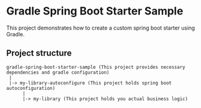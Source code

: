 # Gradle Spring Boot Starter Sample

This project demonstrates how to create a custom spring boot starter using Gradle.

## Project structure

    gradle-spring-boot-starter-sample (This project provides necessary dependencies and gradle configuration)
     |
     |-> my-library-autoconfigure (This project holds spring boot autoconfiguration)
          |
          |-> my-library (This project holds you actual business logic)